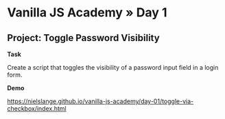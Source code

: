 # Vanilla JS Academy » Day 1

## Project: Toggle Password Visibility

**Task**

Create a script that toggles the visibility of a password input field in a login form.

**Demo**

https://nielslange.github.io/vanilla-js-academy/day-01/toggle-via-checkbox/index.html
